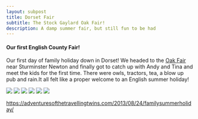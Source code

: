 ```yaml
---
layout: subpost
title: Dorset Fair
subtitle: The Stock Gaylard Oak Fair!
description: A damp summer fair, but still fun to be had
---
```


<h4>Our first English County Fair!</h4>

Our first day of family holiday down in Dorset! We headed to the <a target="_blank" href="http://www.stockgaylard.com/the-oak-fair.asp">Oak Fair</a> near Sturminster Newton and finally got to catch up with Andy and Tina and meet the kids for the first time.
There were owls, tractors, tea, a blow up pub and rain.It all felt like a proper welcome to an English summer holiday!

<img src="https://adventuresofthetravellingtwins.com/Photos/2013-08-24-DorsetFair/DSCF2620.JPG" class="image1">
<img src="https://adventuresofthetravellingtwins.com/Photos/2013-08-24-DorsetFair/DSCF2637.JPG" class="image1">
<img src="https://adventuresofthetravellingtwins.com/Photos/2013-08-24-DorsetFair/DSCF2641.JPG" class="image1">
<img src="https://adventuresofthetravellingtwins.com/Photos/2013-08-24-DorsetFair/DSCF2642.JPG" class="image1">
<img src="https://adventuresofthetravellingtwins.com/Photos/2013-08-24-DorsetFair/DSCF2625.JPG" class="image1">
<img src="https://adventuresofthetravellingtwins.com/Photos/2013-08-24-DorsetFair/DSCF2626.JPG" class="image1">

https://adventuresofthetravellingtwins.com/2013/08/24/familysummerholiday/
